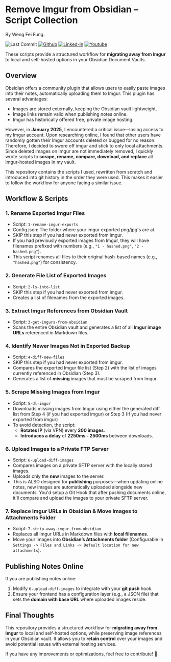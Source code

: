 # **Remove Imgur from Obsidian – Script Collection**  

By Weng Fei Fung.

![Last Commit](https://img.shields.io/github/last-commit/Siphon880gh/obsidian-remove-imgur/main)
<a target="_blank" href="https://github.com/Siphon880gh" rel="nofollow"><img src="https://img.shields.io/badge/GitHub--blue?style=social&logo=GitHub" alt="Github" data-canonical-src="https://img.shields.io/badge/GitHub--blue?style=social&logo=GitHub" style="max-width:8.5ch;"></a>
<a target="_blank" href="https://www.linkedin.com/in/weng-fung/" rel="nofollow"><img src="https://img.shields.io/badge/LinkedIn-blue?style=flat&logo=linkedin&labelColor=blue" alt="Linked-In" data-canonical-src="https://img.shields.io/badge/LinkedIn-blue?style=flat&amp;logo=linkedin&amp;labelColor=blue" style="max-width:10ch;"></a>
<a target="_blank" href="https://www.youtube.com/@WayneTeachesCode/" rel="nofollow"><img src="https://img.shields.io/badge/Youtube-red?style=flat&logo=youtube&labelColor=red" alt="Youtube" data-canonical-src="https://img.shields.io/badge/Youtube-red?style=flat&amp;logo=youtube&amp;labelColor=red" style="max-width:10ch;"></a>

These scripts provide a structured workflow for **migrating away from Imgur** to local and self-hosted options in your Obsidian Document Vaults.

## **Overview**  
Obsidian offers a community plugin that allows users to easily paste images into their notes, automatically uploading them to Imgur. This plugin has several advantages:  
- Images are stored externally, keeping the Obsidian vault lightweight.  
- Image links remain valid when publishing notes online.  
- Imgur has historically offered free, private image hosting.  

However, in **January 2025**, I encountered a critical issue—losing access to my Imgur account. Upon researching online, I found that other users have randomly gotten their Imgur accounts deleted or bugged for no reason. Therefore, I decided to swore off imgur and stick to only local attachments. Since deleted images on Imgur are not immediately removed, I quickly wrote scripts to **scrape, rename, compare, download, and replace** all Imgur-hosted images in my vault.  

This repository contains the scripts I used, rewritten from scratch and introduced into git history in the order they were used. This makes it easier to follow the workflow for anyone facing a similar issue.  

## **Workflow & Scripts**  

### **1. Rename Exported Imgur Files**  
- Script: `1-rename-imgur-exports`  
- Config.json: The folder where your imgur exported png/jpg's are at.
- SKIP this step if you had never exported from imgur.
- If you had previously exported images from Imgur, they will have filenames prefixed with numbers (e.g., `"1 - hashed.png"`, `"2 - hashed.png"`).  
- This script renames all files to their original hash-based names (e.g., `"hashed.png"`) for consistency.  

### **2. Generate File List of Exported Images**  
- Script: `2-ls-into-list`  
- SKIP this step if you had never exported from imgur.
- Creates a list of filenames from the exported images.  

### **3. Extract Imgur References from Obsidian Vault**  
- Script: `3-get-imgurs-from-obsidian`  
- Scans the entire Obsidian vault and generates a list of all **Imgur image URLs** referenced in Markdown files.  

### **4. Identify Newer Images Not in Exported Backup**  
- Script: `4-diff-new-files`  
- SKIP this step if you had never exported from imgur.
- Compares the exported Imgur file list (Step 2) with the list of images currently referenced in Obsidian (Step 3).  
- Generates a list of **missing** images that must be scraped from Imgur.  

### **5. Scrape Missing Images from Imgur**  
- Script: `5-dl-imgur`  
- Downloads missing images from Imgur using either the generated diff list from Step 4 (if you had exported imgur) or Step 3 (If you had never exported from imgur)
- To avoid detection, the script:  
  - **Rotates IP** (via VPN) every **200 images**.  
  - **Introduces a delay** of **2250ms - 2500ms** between downloads.  

### **6. Upload Images to a Private FTP Server**  
- Script: `6-upload-diff-images`  
- Compares images on a private SFTP server with the locally stored images.  
- Uploads only the **new** images to the server.  
- This is ALSO designed for **publishing** purposes—when updating online notes, new images are automatically uploaded alongside new documents. You'd setup a Git Hook that after pushing documents online, it'll compare and upload the images to your private SFTP server. 

### **7. Replace Imgur URLs in Obsidian & Move Images to Attachments Folder**  
- Script: `7-strip-away-imgur-from-obsidian`  
- Replaces all Imgur URLs in Markdown files with **local filenames**.  
- Move your images into **Obsidian’s Attachments folder** (Configurable in `Settings -> Files and Links -> Default location for new attachments`).  

## **Publishing Notes Online**  
If you are publishing notes online:  
1. Modify `6-upload-diff-images` to integrate with your **git push** hook.  
2. Ensure your frontend has a configuration layer (e.g., a JSON file) that sets the **domain with base URL** where uploaded images reside.  

## **Final Thoughts**  
This repository provides a structured workflow for **migrating away from Imgur** to local and self-hosted options, while preserving image references in your Obsidian vault. It allows you to **retain control** over your images and avoid potential issues with external hosting services.  

If you have any improvements or optimizations, feel free to contribute! 🚀
